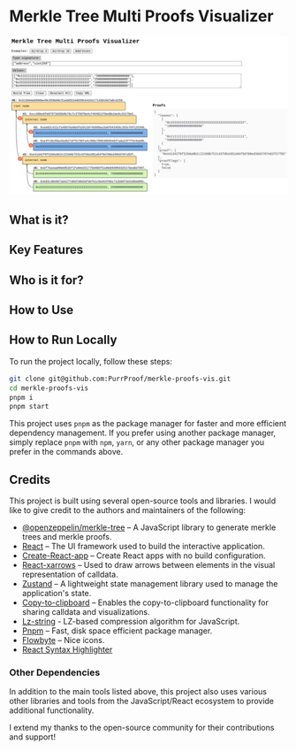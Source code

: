 # Merkle Tree Multi Proofs Visualizer

![Screenshot](public/assets/merkle-visualizer.png)

## What is it?

## Key Features

## Who is it for?

## How to Use

## How to Run Locally

To run the project locally, follow these steps:

```bash
git clone git@github.com:PurrProof/merkle-proofs-vis.git
cd merkle-proofs-vis
pnpm i
pnpm start
```

This project uses `pnpm` as the package manager for faster and more efficient dependency management. If you prefer using another package manager, simply replace `pnpm` with `npm`, `yarn`, or any other package manager you prefer in the commands above.

## Credits

This project is built using several open-source tools and libraries. I would like to give credit to the authors and maintainers of the following:

- [@openzeppelin/merkle-tree](https://github.com/OpenZeppelin/merkle-tree) – A JavaScript library to generate merkle trees and merkle proofs.
- [React](https://reactjs.org/) – The UI framework used to build the interactive application.
- [Create-React-app](https://github.com/facebook/create-react-app) – Create React apps with no build configuration.
- [React-xarrows](https://github.com/Eliav2/react-xarrows) – Used to draw arrows between elements in the visual representation of calldata.
- [Zustand](https://github.com/pmndrs/zustand) – A lightweight state management library used to manage the application's state.
- [Copy-to-clipboard](https://github.com/sudodoki/copy-to-clipboard) – Enables the copy-to-clipboard functionality for sharing calldata and visualizations.
- [Lz-string](https://github.com/pieroxy/lz-string) - LZ-based compression algorithm for JavaScript.
- [Pnpm](https://pnpm.io) – Fast, disk space efficient package manager.
- [Flowbyte](https://github.com/themesberg/flowbite) – Nice icons.
- [React Syntax Highlighter](https://github.com/react-syntax-highlighter/react-syntax-highlighter)

### Other Dependencies

In addition to the main tools listed above, this project also uses various other libraries and tools from the JavaScript/React ecosystem to provide additional functionality.

I extend my thanks to the open-source community for their contributions and support!
